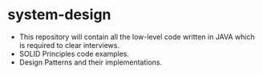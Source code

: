 # system-design
- This repository will contain all the low-level code written in JAVA which is required to clear interviews.
- SOLID Principles code examples.
- Design Patterns and their implementations.
